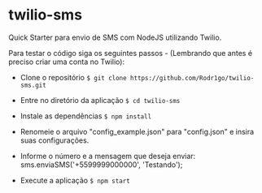 # twilio-sms
Quick Starter para envio de SMS com NodeJS utilizando Twilio.

Para testar o código siga os seguintes passos - (Lembrando que antes é preciso criar uma conta no Twilio): 
- Clone o repositório
`$ git clone https://github.com/Rodr1go/twilio-sms.git`

- Entre no diretório da aplicação
`$ cd twilio-sms`

- Instale as dependências
`$ npm install`

- Renomeie o arquivo 
 "config_example.json" para "config.json" e insira suas configurações.

- Informe o número e a mensagem que deseja enviar: 
sms.enviaSMS('+5599999000000', 'Testando'); 

- Execute a aplicação
`$ npm start`
